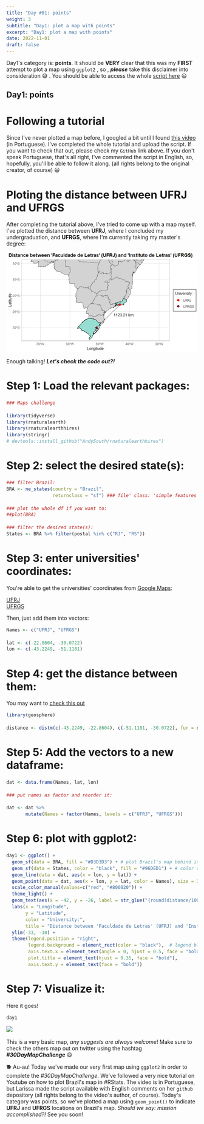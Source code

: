 ```yaml
---
title: "Day #01: points"
weight: 3
subtitle: "Day1: plot a map with points"
excerpt: "Day1: plot a map with points"
date: 2022-11-01
draft: false
---
```


Day1's category is: **points**. It should be **VERY** clear that this was my **FIRST** attempt to plot a map using `ggplot2` , so , ***please*** take this disclaimer into consideration &#128517; . You should be able to access the whole [script here](https://github.com/Larissa-Cury/blogScripts.git) &#128515;

## Day1: points

# Following a tutorial

Since I've never plotted a map before, I googled a bit until I found [this video](https://www.youtube.com/watch?v=DIyNotrgpr0) (in Portuguese). I've completed the whole tutorial and upload the script. If you want to check that out, please check my `GitHub` link above. If you don't speak Portuguese, that's all right, I've commented the script in English, so, hopefully, you'll be able to follow it along. (all rights belong to the original creator, of course) &#128515;

# Ploting the distance between UFRJ and UFRGS

After completing the tutorial above, I've tried to come up with a map myself. I've plotted the distance between **UFRJ**, where I concluded my undergraduation, and **UFRGS**, where I'm currently taking my master's degree:

<center>

![](images/paste-AC299C37.png)

</center>

Enough talking! ***Let's check the code out?!***

# Step 1: Load the relevant packages: 


```r
### Maps challenge 

library(tidyverse)
library(rnaturalearth)
library(rnaturalearthhires)
library(stringr)
# devtools::install_github("AndySouth/rnaturalearthhires")
```

# Step 2: select the desired state(s):


```r
### filter Brazil:
BRA <- ne_states(country = "Brazil", 
                 returnclass = "sf") ### file' class: 'simple features'

### plot the whole df if you want to: 
##plot(BRA)

### filter the desired state(s):
States <- BRA %>% filter(postal %in% c("RJ", "RS"))
```

# Step 3: enter universities' coordinates:

You're able to get the universities' coordinates from [Google Maps][6]:

[UFRJ][3] <br>
[UFRGS][4]

Then, just add them into vectors:


```r
Names <- c("UFRJ", "UFRGS")   

lat <- c(-22.8604, -30.0722) 
lon <- c(-43.2249, -51.1181)
```

# Step 4: get the distance between them: 

You may want to [check this out][5]


```r
library(geosphere)

distance <- distm(c(-43.2249, -22.8604), c(-51.1181, -30.0722), fun = distHaversine)
```

# Step 5: Add the vectors to a new dataframe: 


```r
dat <- data.frame(Names, lat, lon)

### put names as factor and reorder it:

dat <- dat %>% 
       mutate(Names = factor(Names, levels = c("UFRJ", "UFRGS")))
```

# Step 6: plot with ggplot2:  


```r
day1 <- ggplot() + 
  geom_sf(data = BRA, fill = "#D3D3D3") + # plot Brazil's map behind it
  geom_sf(data = States, color = "black", fill = "#96DED1") + # color of the map's border (color); color inside of it (fill)
  geom_line(data = dat, aes(x = lon, y = lat)) +
  geom_point(data = dat, aes(x = lon, y = lat, color = Names), size = 3.5, shape = 18) +
  scale_color_manual(values=c("red", "#800020")) +
  theme_light() + 
  geom_text(aes(x = -42, y = -26, label = str_glue("{round(distance/1000, 2)} km"))) +
  labs(x = "Longitude",
       y = "Latitude",
       color = "University:",
       title = "Distance between 'Faculdade de Letras' (UFRJ) and 'Instituto de Letras' (UFRGS)") +
  ylim(-33, -10) + 
  theme(legend.position = "right",
        legend.background = element_rect(color = "black"),  # legend block
        axis.text.x = element_text(angle = 0, hjust = 0.5, face = "bold"), # caption
        plot.title = element_text(hjust = 0.35, face = "bold"),
        axis.text.y = element_text(face = "bold"))
```

# Step 7: Visualize it:  

Here it goes!


```r
day1
```

<img src="{{< blogdown/postref >}}index_files/figure-html/unnamed-chunk-7-1.png" width="672" />

This is a very basic map, *any suggests are always welcome*! Make sure to check the others map out on twitter using the hashtag ***#30DayMapChallenge*** &#128518;

&#128021; Au-au! Today we've made our very first map using ```ggplot2``` in order to complete the *#30DayMapChallenge*. We've followed a very nice tutorial on Youtube on how to plot Brazil's map in #RStats. The video is in Portuguese, but Larissa made the script available with English comments on her ```github``` depository (all rights belong to the video's author, of course). Today's category was points, so we've plotted a map using ```geom_point()``` to indicate **UFRJ** and **UFRGS** locations on Brazil's map. *Should we say: mission accomplished?!* See you soon!

[3]: https://www.google.com/maps/place/UFRJ+-+Faculty+of+Arts/@-22.8604883,-43.2274672,17z/data=!3m1!4b1!4m5!3m4!1s0x99793af4063fa1:0x87a5ea6ae5289014!8m2!3d-22.8604883!4d-43.2252785
[4]: https://www.google.com/maps/place/UFRGS+-+Instituto+de+Letras/@-30.0724237,-51.1208449,17z/data=!3m1!4b1!4m5!3m4!1s0x95199db7a2b2015b:0x76fca6c6995a44c2!8m2!3d-30.0724237!4d-51.1186562
[5]: https://stackoverflow.com/questions/32363998/function-to-calculate-geospatial-distance-between-two-points-lat-long-using-r
[6]: https://support.google.com/maps/answer/18539?hl=en&co=GENIE.Platform%3DDesktop
